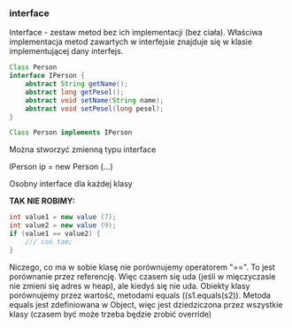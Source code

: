 ### interface

Interface - zestaw metod bez ich implementacji (bez ciała).
Właściwa implementacja metod zawartych w interfejsie znajduje się w klasie implementującej dany interfejs.


```JAVA
Class Person
interface IPerson {
    abstract String getName();
    abstract long getPesel();
    abstract void setName(String name);
    abstract void setPesel(long pesel);
}

Class Person implements IPerson
```
Można stworzyć zmienną typu interface

IPerson ip = new Person (...)

Osobny interface dla każdej klasy


**TAK NIE ROBIMY:**
```Java
int value1 = new value (7);
int value2 = new value (9);
if (value1 == value2) {
    /// coś tam;
}
```
Niczego, co ma w sobie klasę nie porównujemy operatorem "==". To jest porównanie przez referencję. Więc czasem się uda (jeśli w mięczyczasie nie zmieni się adres w heap), ale kiedyś się nie uda.
Obiekty klasy porównujemy przez wartość, metodami equals ((s1.equals(s2)). Metoda equals jest zdefiniowana w Object, więc jest dziedziczona przez wszystkie klasy (czasem być może trzeba będzie zrobić override)